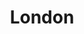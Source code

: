 ---
pid: mx40
title: London
location_transcription: Butts
coordinates: "[-75.225309, 39.952244]"
zipcode: 
gen_neighborhood: 
neighborhood: 
outside_phl: 
age: 
age_range: 
instagram: 
image_file_name: mx_40.jpg
proposal_transcription: London +s but Raven
topic: 
topic_summary: 
type: 
keywords_other: 
credit: 
image_labels: 
twitter: 
facebook: 
permalink: "/monuments/mx40/"
layout: item-page
---